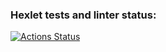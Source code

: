 ### Hexlet tests and linter status:
[![Actions Status](https://github.com/isyambo/qa-engineer-project-84/actions/workflows/hexlet-check.yml/badge.svg)](https://github.com/isyambo/qa-engineer-project-84/actions)